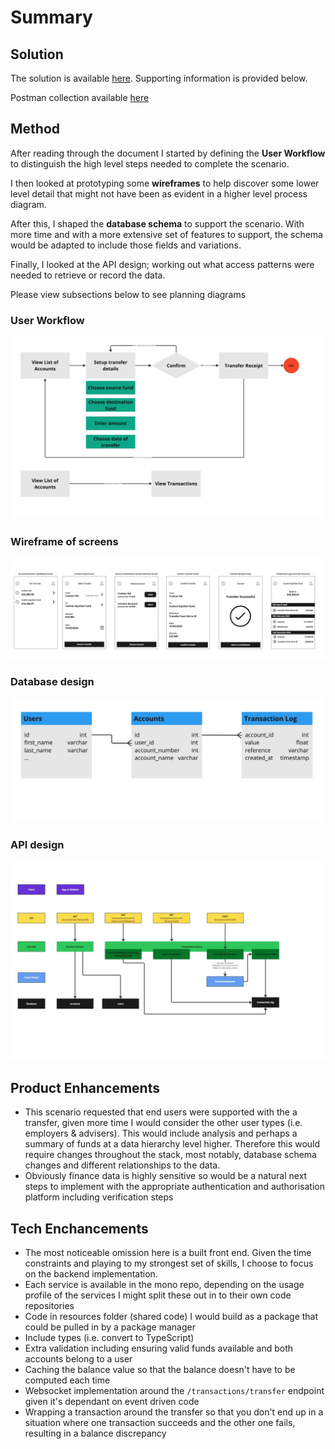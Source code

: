 # Summary

## Solution

The solution is available [here](/solution/). Supporting information is provided below.

Postman collection available [here](postman_collection.json)

## Method
After reading through the document I started by defining the  **User Workflow** to distinguish the high level steps needed to complete the scenario.

I then looked at prototyping some **wireframes** to help discover some lower level detail that might not have been as evident in a higher level process diagram.

After this, I shaped the **database schema** to support the scenario. With more time and with a more extensive set of features to support, the schema would be adapted to include those fields and variations.

Finally, I looked at the API design; working out what access patterns were needed to retrieve or record the data.

Please view subsections below to see planning diagrams

### User Workflow

![Workflow](/architecture-images/workflow.jpg)

### Wireframe of screens

![Workflow](/architecture-images/wireframes.jpg
)

### Database design

![Workflow](/architecture-images/database.jpg)

### API design

![Workflow](/architecture-images/api-design.jpg)

## Product Enhancements

- This scenario requested that end users were supported with the a transfer, given more time I would consider the other user types (i.e. employers & advisers). This would include analysis and perhaps a summary of funds at a data hierarchy level higher. Therefore this would require changes throughout the stack, most notably, database schema changes and different relationships to the data.
- Obviously finance data is highly sensitive so would be a natural next steps to implement with the appropriate authentication and authorisation platform including verification steps

## Tech Enchancements

- The most noticeable omission here is a built front end. Given the time constraints and playing to my strongest set of skills, I choose to focus on the backend implementation.
- Each service is available in the mono repo, depending on the usage profile of the services I might split these out in to their own code repositories
- Code in resources folder (shared code) I would build as a package that could be pulled in by a package manager
- Include types (i.e. convert to TypeScript)
- Extra validation including ensuring valid funds available and both accounts belong to a user
- Caching the balance value so that the balance doesn't have to be computed each time
- Websocket implementation around the `/transactions/transfer` endpoint given it's dependant on event driven code
- Wrapping a transaction around the transfer so that you don't end up in a situation where one transaction succeeds and the other one fails, resulting in a balance discrepancy
